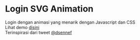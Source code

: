 # Login SVG Animation

Login dengan animasi yang menarik dengan Javascript dan CSS </br>
Lihat demo <a href="https://angaihimitsu.github.io/login-animation/">disini</a> </br>
Terinspirasi dari tweet <a href="https://twitter.com/dsenneff/status/965393299614859265">@dsennef</a>
